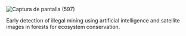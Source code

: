 ![Captura de pantalla (597)](https://github.com/gabrielapadilla06/Smart-Forest-Guard/assets/128010486/49de404c-8331-4985-9197-794c9c7ec95e)


Early detection of illegal mining using artificial intelligence and satellite images in forests for ecosystem conservation.
